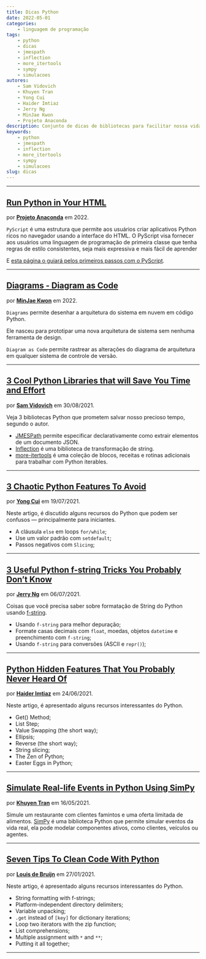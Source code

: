 ```yaml
---
title: Dicas Python
date: 2022-05-01
categories:
    - linguagem de programação
tags:
    - python
    - dicas
    - jmespath
    - inflection
    - more_itertools
    - sympy
    - simulacoes
autores:
    - Sam Vidovich
    - Khuyen Tran
    - Yong Cui
    - Haider Imtiaz
    - Jerry Ng
    - MinJae Kwon
    - Projeto Anaconda
description: Conjunto de dicas de bibliotecas para facilitar nossa vida com o Python.
keywords:
    - python
    - jmespath
    - inflection
    - more_itertools
    - sympy
    - simulacoes
slug: dicas
---
```


---

## [Run Python in Your HTML](https://pyscript.net/)

por [**Projeto Anaconda**](/autores/projeto-anaconda/) em 2022.

`PyScript` é uma estrutura que permite aos usuários criar aplicativos Python ricos no navegador usando a interface do HTML. O PyScript visa fornecer aos usuários uma linguagem de programação de primeira classe que tenha regras de estilo consistentes, seja mais expressiva e mais fácil de aprender

E [esta página o guiará pelos primeiros passos com o PyScript](https://github.com/pyscript/pyscript/blob/main/GETTING-STARTED.md).

---

## [Diagrams - Diagram as Code](https://diagrams.mingrammer.com/)

por [**MinJae Kwon**](/autores/minjae-kwon/) em 2022.

`Diagrams` permite desenhar a arquitetura do sistema em nuvem em código Python.

Ele nasceu para prototipar uma nova arquitetura de sistema sem nenhuma ferramenta de design.

`Diagram as Code` permite rastrear as alterações do diagrama de arquitetura em qualquer sistema de controle de versão.

---

## [3 Cool Python Libraries that will Save You Time and Effort](https://samuel-vidovich.medium.com/3-cool-python-libraries-that-will-save-you-time-and-effort-27fcdc6762d5)

por [**Sam Vidovich**](/autores/sam-vidovich/) em 30/08/2021.

Veja 3 bibliotecas Python que prometem salvar nosso precioso tempo, segundo o autor.

- [JMESPath](https://github.com/jmespath/jmespath.py) permite especificar declarativamente como extrair elementos de um documento JSON.
- [Inflection](https://github.com/jpvanhal/inflection) é uma biblioteca de transformação de string.
- [more-itertools](https://more-itertools.readthedocs.io/en/stable/index.html#) é uma coleção de blocos, receitas e rotinas adicionais para trabalhar com Python iterables.

---

## [3 Chaotic Python Features To Avoid](https://betterprogramming.pub/3-chaotic-python-features-to-avoid-9c609908bc13)

por [**Yong Cui**](/autores/yong-cui/) em 19/07/2021.

Neste artigo, é discutido alguns recursos do Python que podem ser confusos — principalmente para iniciantes.

- A cláusula `else` em loops `for/while`;
- Use um valor padrão com `setdefault`;
- Passos negativos com `Slicing`;

---

## [3 Useful Python f-string Tricks You Probably Don’t Know](https://betterprogramming.pub/3-useful-python-f-string-tricks-you-probably-dont-know-f908f7ed6cf5)

por [**Jerry Ng**](/autores/jerry-ng/) em 06/07/2021.

Coisas que você precisa saber sobre formatação de String do Python usando [f-string](https://docs.python.org/3/tutorial/inputoutput.html#formatted-string-literals).

- Usando `f-string` para melhor depuração;
- Formate casas decimais com `float`, moedas, objetos `datetime` e preenchimento com `f-string`;
- Usando `f-string` para conversões (ASCII e `repr()`);

---

## [Python Hidden Features That You Probably Never Heard Of](https://python.plainenglish.io/hidden-features-of-python-that-you-have-probably-never-heard-of-47af1e8abee2)

por [**Haider Imtiaz**](/autores/haider-imtiaz/) em 24/06/2021.

Neste artigo, é apresentado alguns recursos interessantes do Python.

- Get() Method;
- List Step;
- Value Swapping (the short way);
- Ellipsis;
- Reverse (the short way);
- String slicing;
- The Zen of Python;
- Easter Eggs in Python;

---

## [Simulate Real-life Events in Python Using SimPy](https://towardsdatascience.com/simulate-real-life-events-in-python-using-simpy-e6d9152a102f)

por [**Khuyen Tran**](/autores/khuyen-tran/) em 16/05/2021.

Simule um restaurante com clientes famintos e uma oferta limitada de alimentos. [SimPy](https://simpy.readthedocs.io/en/latest/contents.html) é uma biblioteca Python que permite simular eventos da vida real, ela pode modelar componentes ativos, como clientes, veículos ou agentes.

---

## [Seven Tips To Clean Code With Python](https://medium.com/analytics-vidhya/seven-tips-to-clean-code-with-python-24930d35927f)

por [**Louis de Bruijn**](/autores/louis-de-bruijn/) em 27/01/2021.

Neste artigo, é apresentado alguns recursos interessantes do Python.

- String formatting with f-strings;
- Platform-independent directory delimiters;
- Variable unpacking;
- `.get` instead of `[key]` for dictionary iterations;
- Loop two iterators with the zip function;
- List comprehensions;
- Multiple assignment with `*` and `**`;
- Putting it all together;

---
